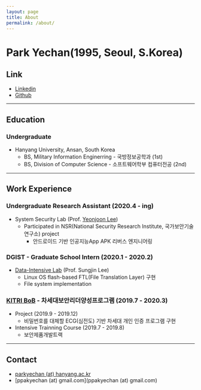 ```yaml
---
layout: page
title: About
permalink: /about/
---
```


# Park Yechan(1995, Seoul, S.Korea)

## Link

- [Linkedin](https://linkedin.com/in/parkyechan)
- [Github](https://github.com/parkyechan)

---

## Education

### Undergraduate

- Hanyang University, Ansan, South Korea
  - BS, Military Information Enginerring - 국방정보공학과 (1st)
  - BS, Division of Computer Science - 소프트웨어학부 컴퓨터전공 (2nd)

---

## Work Experience

### Undergraduate Research Assistant (2020.4 - ing)

- System Security Lab (Prof. [Yeonjoon Lee](http://yeonjoonlee.com/))
  - Participated in NSR(National Security Research Institute, 국가보안기술연구소) project
    - 안드로이드 기반 인공지능App APK 리버스 엔지니어링

### DGIST - Graduate School Intern (2020.1 - 2020.2)

- [Data-Intensive Lab](https://datalab.dgist.ac.kr/) (Prof. Sungjin Lee)
  - Linux OS flash-based FTL(File Translation Layer) 구현 
  - File system implementation

### [KITRI BoB]([https://www.kitribob.kr](https://www.kitribob.kr/)) - 차세대보안리더양성프로그램 (2019.7 - 2020.3)

- Project (2019.9 - 2019.12)
  -  비밀번호를 대체할 ECG(심전도) 기반 차세대 개인 인증 프로그램 구현
- Intensive Trainning Course (2019.7 - 2019.8)
  - 보안제품개발트랙

---

## Contact

- [parkyechan (at) hanyang.ac.kr](parkyechan@hanyang.ac.kr)
- [ppakyechan (at) gmail.com](ppakyechan (at) gmail.com)

